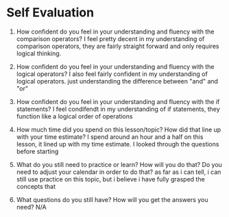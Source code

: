 # Self Evaluation

1. How confident do you feel in your understanding and fluency with the comparison operators?
I feel pretty decent in my understanding of comparison operators, they are fairly straight forward and only requires logical thinking.

1. How confident do you feel in your understanding and fluency with the logical operators?
I also feel fairly confident in my understanding of logical operators. just understanding the difference between "and" and "or"

1. How confident do you feel in your understanding and fluency with the if statements?
I feel condifendt in my understanding of if statements, they function like a logical order of operations

1. How much time did you spend on this lesson/topic? How did that line up with your time estimate?
I spend around an hour and a half on this lesson, it lined up with my time estimate. I looked through the questions before starting

1. What do you still need to practice or learn? How will you do that? Do you need to adjust your calendar in order to do that?
as far as i can tell, i can still use practice on this topic, but i believe i have fully grasped the concepts that

1. What questions do you still have? How will you get the answers you need?
N/A
